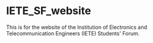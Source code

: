 # IETE_SF_website
This is for the website of the Institution of Electronics and Telecommunication Engineers (IETE) Students' Forum.
